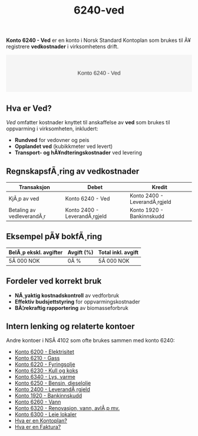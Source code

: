﻿---
title: "6240-ved"
meta_title: "6240-ved"
meta_description: "**Konto 6240 - Ved** er en konto i Norsk Standard Kontoplan som brukes til Ã¥ registrere **vedkostnader** i virksomhetens drift."
slug: 6240-ved
type: blog
layout: pages/single
---

**Konto 6240 - Ved** er en konto i Norsk Standard Kontoplan som brukes til Ã¥ registrere **vedkostnader** i virksomhetens drift.

![Illustrasjon av konto 6240 Ved](6240-ved-image.svg)

## Hva er Ved?

*Ved* omfatter kostnader knyttet til anskaffelse av **ved** som brukes til oppvarming i virksomheten, inkludert:

* **Rundved** for vedovner og peis
* **Opplandet ved** (kubikkmeter ved levert)
* **Transport- og hÃ¥ndteringskostnader** ved levering

## RegnskapsfÃ¸ring av vedkostnader

| Transaksjon                   | Debet                 | Kredit                       |
|-------------------------------|-----------------------|------------------------------|
| KjÃ¸p av ved                   | Konto 6240 - Ved      | Konto 2400 - LeverandÃ¸rgjeld |
| Betaling av vedleverandÃ¸r     | Konto 2400 - LeverandÃ¸rgjeld | Konto 1920 - Bankinnskudd |

## Eksempel pÃ¥ bokfÃ¸ring

| BelÃ¸p ekskl. avgifter | Avgift (%) | Total inkl. avgift |
|-----------------------|------------|--------------------|
| 5Â 000 NOK             | 0Â %        | 5Â 000 NOK          |

## Fordeler ved korrekt bruk

* **NÃ¸yaktig kostnadskontroll** av vedforbruk
* **Effektiv budsjettstyring** for oppvarmingskostnader
* **BÃ¦rekraftig rapportering** av biomasseforbruk

## Intern lenking og relaterte kontoer

Andre kontoer i NSÂ 4102 som ofte brukes sammen med konto 6240:

* [Konto 6200 - Elektrisitet](/blogs/kontoplan/6200-elektrisitet "Konto 6200 - Elektrisitet")
* [Konto 6210 - Gass](/blogs/kontoplan/6210-gass "Konto 6210 - Gass")
* [Konto 6220 - Fyringsolje](/blogs/kontoplan/6220-fyringsolje "Konto 6220 - Fyringsolje")
* [Konto 6230 - Kull og koks](/blogs/kontoplan/6230-kull-koks "Konto 6230 - Kull og koks")
* [Konto 6340 - Lys, varme](/blogs/kontoplan/6340-lys-varme "Konto 6340 - Lys, varme")
* [Konto 6250 - Bensin, dieselolje](/blogs/kontoplan/6250-bensin-dieselolje "Konto 6250 - Bensin, dieselolje")
* [Konto 2400 - LeverandÃ¸rgjeld](/blogs/kontoplan/2400-leverandorgjeld "Konto 2400 - LeverandÃ¸rgjeld")
* [Konto 1920 - Bankinnskudd](/blogs/kontoplan/1920-bankinnskudd "Konto 1920 - Bankinnskudd")
* [Konto 6260 - Vann](/blogs/kontoplan/6260-vann "Konto 6260 - Vann")
* [Konto 6320 - Renovasjon, vann, avlÃ¸p mv.](/blogs/kontoplan/6320-renovasjon-vann-avlop-mv "Konto 6320 - Renovasjon, vann, avlÃ¸p mv.")
* [Konto 6300 - Leie lokaler](/blogs/kontoplan/6300-leie-lokaler "Konto 6300 - Leie lokaler")
* [Hva er en Kontoplan?](/blogs/regnskap/hva-er-kontoplan "Hva er en Kontoplan? Komplett Guide til Kontoplaner i Norsk Regnskap")
* [Hva er en Faktura?](/blogs/regnskap/hva-er-en-faktura "Hva er en Faktura? En Guide til Norske Fakturakrav")
